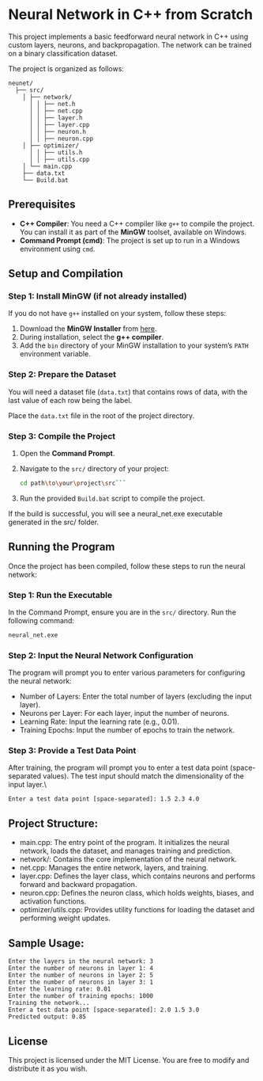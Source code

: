 # Neural Network in C++ from Scratch

This project implements a basic feedforward neural network in C++ using custom layers, neurons, and backpropagation. The network can be trained on a binary classification dataset. 

The project is organized as follows:

```
neunet/ 
  ├── src/
    │ ├── network/
      │ │ ├── net.h
      │ │ ├── net.cpp
      │ │ ├── layer.h
      │ │ ├── layer.cpp
      │ │ ├── neuron.h
      │ │ ├── neuron.cpp
    │ ├── optimizer/
      │ │ ├── utils.h
      │ │ ├── utils.cpp
    │ └── main.cpp
    ├── data.txt
    └── Build.bat
```

## Prerequisites

- **C++ Compiler**: You need a C++ compiler like `g++` to compile the project. You can install it as part of the **MinGW** toolset, available on Windows.
- **Command Prompt (cmd)**: The project is set up to run in a Windows environment using `cmd`.

## Setup and Compilation

### Step 1: Install MinGW (if not already installed)
If you do not have `g++` installed on your system, follow these steps:
1. Download the **MinGW Installer** from [here](https://sourceforge.net/projects/mingw/).
2. During installation, select the **g++ compiler**.
3. Add the `bin` directory of your MinGW installation to your system’s `PATH` environment variable.

### Step 2: Prepare the Dataset
You will need a dataset file (`data.txt`) that contains rows of data, with the last value of each row being the label.

Place the `data.txt` file in the root of the project directory.

### Step 3: Compile the Project

1. Open the **Command Prompt**.
2. Navigate to the `src/` directory of your project:

   ```bash
   cd path\to\your\project\src```
4. Run the provided `Build.bat` script to compile the project.

If the build is successful, you will see a neural_net.exe executable generated in the src/ folder. 

## Running the Program

Once the project has been compiled, follow these steps to run the neural network:

### Step 1: Run the Executable

In the Command Prompt, ensure you are in the `src/` directory. Run the following command:

```bash
neural_net.exe
```

### Step 2: Input the Neural Network Configuration

The program will prompt you to enter various parameters for configuring the neural network:

* Number of Layers: Enter the total number of layers (excluding the input layer).
* Neurons per Layer: For each layer, input the number of neurons.
* Learning Rate: Input the learning rate (e.g., 0.01).
* Training Epochs: Input the number of epochs to train the network.

### Step 3: Provide a Test Data Point

After training, the program will prompt you to enter a test data point (space-separated values). The test input should match the dimensionality of the input layer.\

```
Enter a test data point [space-separated]: 1.5 2.3 4.0
```

## Project Structure:

* main.cpp: The entry point of the program. It initializes the neural network, loads the dataset, and manages training and prediction.
* network/: Contains the core implementation of the neural network.
* net.cpp: Manages the entire network, layers, and training.
* layer.cpp: Defines the layer class, which contains neurons and performs forward and backward propagation.
* neuron.cpp: Defines the neuron class, which holds weights, biases, and activation functions.
* optimizer/utils.cpp: Provides utility functions for loading the dataset and performing weight updates.

## Sample Usage:

```
Enter the layers in the neural network: 3
Enter the number of neurons in layer 1: 4
Enter the number of neurons in layer 2: 5
Enter the number of neurons in layer 3: 1
Enter the learning rate: 0.01
Enter the number of training epochs: 1000
Training the network...
Enter a test data point [space-separated]: 2.0 1.5 3.0
Predicted output: 0.85
```

## License
This project is licensed under the MIT License. You are free to modify and distribute it as you wish.
